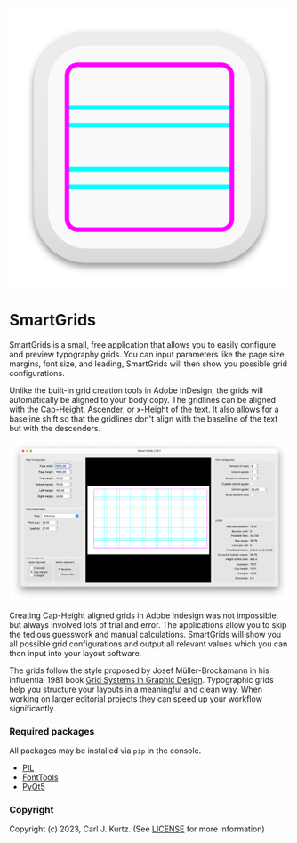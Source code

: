 ![app icon](assets/smart_grids-icon.png)

# SmartGrids

SmartGrids is a small, free application that allows you to easily configure and preview typography grids.
You can input parameters like the page size, margins, font size, and leading, SmartGrids will then show you possible grid configurations.

Unlike the built-in grid creation tools in Adobe InDesign, the grids will automatically be aligned to your body copy. The gridlines can be aligned with the Cap-Height, Ascender, or x-Height of the text. It also allows for a baseline shift so that the gridlines don't align with the baseline of the text but with the descenders.

![preview image](assets/readme_image-1.png)

Creating Cap-Height aligned grids in Adobe Indesign was not impossible, but always involved lots of trial and error. The applications allow you to skip the tedious guesswork and manual calculations. SmartGrids will show you all possible grid configurations and output all relevant values which you can then input into your layout software.

The grids follow the style proposed by Josef Müller-Brockamann in his influential 1981 book [Grid Systems in Graphic Design](https://books.google.de/books/about/Grid_Systems_in_Graphic_Design_a_Visual.html?id=YOgtwAEACAAJ&redir_esc=y). Typographic grids help you structure your layouts in a meaningful and clean way. When working on larger editorial projects they can speed up your workflow significantly. 


### Required packages
All packages may be installed via ```pip``` in the console.

- [PIL](https://pypi.org/project/Pillow/)
- [FontTools](https://pypi.org/project/fonttools/)
- [PyQt5](https://pypi.org/project/PyQt5/)

### Copyright
Copyright (c) 2023, Carl J. Kurtz. (See [LICENSE](LICENSE) for more information)